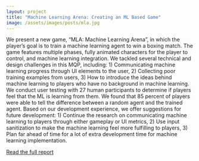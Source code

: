 ```yaml
---
layout: project
title: "Machine Learning Arena: Creating an ML Based Game"
image: /assets/images/posts/mla.jpg
---
```


We present a new game, “MLA: Machine Learning Arena”, in which the player’s goal is
to train a machine learning agent to win a boxing match. The game features multiple phases,
fully animated characters for the player to control, and machine learning integration. We tackled
several technical and design challenges in this MQP, including: 1) Communicating machine
learning progress through UI elements to the user, 2) Collecting poor training examples from
users, 3) How to introduce the ideas behind machine learning to players who have no
background in machine learning. We conduct user testing with 27 human participants to
determine if players feel that the ML is learning from them. We found that 85 percent of players
were able to tell the difference between a random agent and the trained agent. Based on our
development experience, we offer suggestions for future development: 1) Continue the research
on communicating machine learning to players through either gameplay or UI metrics, 2) Use
input sanitization to make the machine learning feel more fulfilling to players, 3) Plan far ahead
of time for a lot of extra development time for machine learning implementation.

[Read the full report](https://digital.wpi.edu/show/vq27zq92c)
